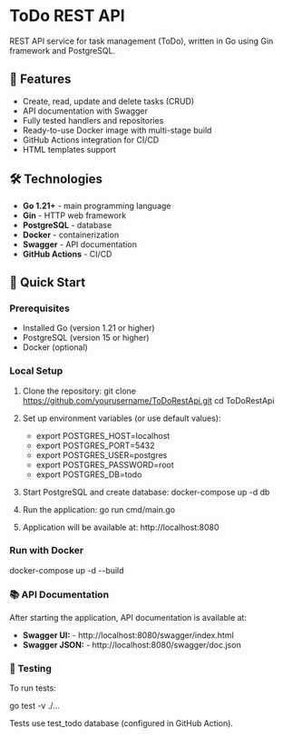 # ToDo REST API

REST API service for task management (ToDo), written in Go using Gin framework and PostgreSQL.

## 📌 Features

- Create, read, update and delete tasks (CRUD)
- API documentation with Swagger
- Fully tested handlers and repositories
- Ready-to-use Docker image with multi-stage build
- GitHub Actions integration for CI/CD
- HTML templates support

## 🛠 Technologies

- **Go 1.21+** - main programming language
- **Gin** - HTTP web framework
- **PostgreSQL** - database
- **Docker** - containerization
- **Swagger** - API documentation
- **GitHub Actions** - CI/CD

## 🚀 Quick Start

### Prerequisites

- Installed Go (version 1.21 or higher)
- PostgreSQL (version 15 or higher)
- Docker (optional)

### Local Setup

1. Clone the repository:
   git clone https://github.com/yourusername/ToDoRestApi.git
   cd ToDoRestApi

2. Set up environment variables (or use default values):
    - export POSTGRES_HOST=localhost
    - export POSTGRES_PORT=5432
    - export POSTGRES_USER=postgres
    - export POSTGRES_PASSWORD=root
    - export POSTGRES_DB=todo

3. Start PostgreSQL and create database:
    docker-compose up -d db

4. Run the application:
    go run cmd/main.go

5. Application will be available at: http://localhost:8080

### Run with Docker

docker-compose up -d --build

### 📚 API Documentation
After starting the application, API documentation is available at:
- **Swagger UI:** - http://localhost:8080/swagger/index.html
- **Swagger JSON:** - http://localhost:8080/swagger/doc.json

### 🧪 Testing
To run tests:

go test -v ./...

Tests use test_todo database (configured in GitHub Action).


